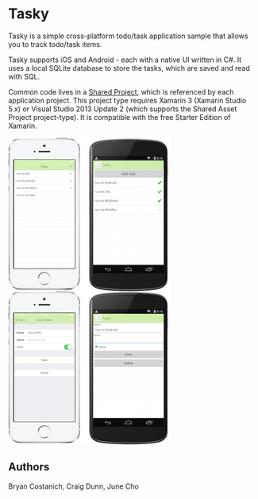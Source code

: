 Tasky
=====

Tasky is a simple cross-platform todo/task application sample that allows
you to track todo/task items.

Tasky supports iOS and Android - each with a native UI written in C#.
It uses a local SQLite database to store the tasks, which are saved and read with SQL.

Common code lives in a [Shared Project](http://developer.xamarin.com/guides/cross-platform/application_fundamentals/shared_projects/), which is referenced by each application project.
This project type requires Xamarin 3 (Xamarin Studio 5.x) or Visual Studio 2013 Update 2 (which supports the Shared Asset Project project-type).
It is compatible with the free Starter Edition of Xamarin.

![screenshot](https://github.com/xamarin/mobile-samples/raw/master/Tasky/Screenshots/all-small.png "iOS and Android")


Authors
-------

Bryan Costanich, Craig Dunn, June Cho
